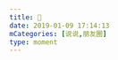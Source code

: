 ```yaml
---
title: 🍦
date: 2019-01-09 17:14:13
mCategories: [说说,朋友圈]
type: moment
---
```


<div id="pics-20190109171413"></div>

<script src="/lib/moment/pics.js"></script>
<script>
var data = [
    {"link": "2019-01-09_000001.jpeg", "type": "shuoshuo"},
    {"link": "2019-01-09_000003.jpeg", "type": "shuoshuo"}
];
picsRender(data, "pics-20190109171413");
</script>
